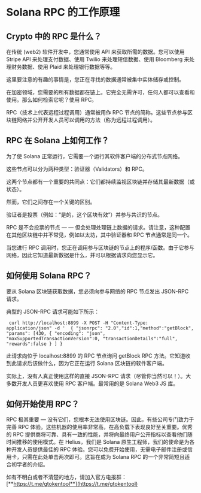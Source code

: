 # Solana RPC 的工作原理

## Crypto 中的 RPC 是什么？

在传统 (web2) 软件开发中，您通常使用 API 来获取所需的数据。您可以使用 Stripe API 来处理支付数据、使用 Twilio 来处理短信数据、使用 Bloomberg 来处理财务数据、使用 Plaid 来处理银行数据等等。

这里要注意的有趣的事情是，您正在寻找的数据通常被集中实体储存或控制。

在加密领域，您需要的所有数据都在链上。它完全无需许可，任何人都可以查看和使用。那么如何检索它呢？使用 RPC。

RPC（技术上代表远程过程调用）通常被用作 RPC 节点的简称。这些节点参与区块链网络并公开开发人员可以调用的方法（称为远程过程调用）。

## RPC 在 Solana 上如何工作？

为了使 Solana 正常运行，它需要一个运行其软件客户端的分布式节点网络。

这些节点可以分为两种类型：验证器（Validators）和 RPC。

这两个节点都有一个重要的共同点：它们都持续监视区块链并存储其最新数据（或状态）。

然而，它们之间存在一个关键的区别。

验证者是投票（例如：“是的，这个区块有效”）并参与共识的节点。

RPC 是不会投票的节点 — — 但会处理处理链上数据的请求。请注意，这种配置在其他区块链中并不常见，例如以太坊，其中验证器和 RPC 节点通常是同一个。

当您进行 RPC 调用时，您正在调用参与区块链的节点上的程序/函数。由于它参与网络，因此它知道最新数据是什么，并可以根据请求向您显示它。

## 如何使用 Solana RPC？

要从 Solana 区块链获取数据，您必须向参与网络的 RPC 节点发出 JSON-RPC 请求。

典型的 JSON-RPC 请求可能如下所示：

```
 curl http://localhost:8899 -X POST -H "Content-Type: application/json" -d '  { "jsonrpc": "2.0","id":1,"method":"getBlock", "params": [430, { "encoding": "json", "maxSupportedTransactionVersion":0, "transactionDetails":"full", "rewards":false } ] } 
```

此请求向位于 localhost:8899 的 RPC 节点询问 getBlock RPC 方法。它知道收到此请求后该做什么，因为它正在运行 Solana 区块链的软件客户端。

实际上，没有人真正使用这样的直接 JSON-RPC 请求（尽管你当然可以！）。大多数开发人员更喜欢使用 RPC 客户端。最常用的是 Solana Web3 JS 库。

## 如何开始使用 RPC？

RPC 极其重要 — 没有它们，您根本无法使用区块链。因此，有些公司专门致力于完善 RPC 体验。这些机器的使用率非常高，在高负载下表现良好至关重要。优秀的 RPC 提供商将可靠、具有一致的性能，并将向最终用户公开指标以查看他们随时间推移的使用模式。在 Helius，我们是 Solana 原生工程师，我们的使命是为各种开发人员提供最佳的 RPC 体验。您可以免费开始使用，无需电子邮件注册或信用卡，只需在此处单击两次即可。这旨在成为 Solana RPC 的一个非常简短且适合初学者的介绍。

如有不明白或者不清楚的地方，请加入官方电报群：[**https://t.me/gtokentool**](https://t.me/gtokentool)
